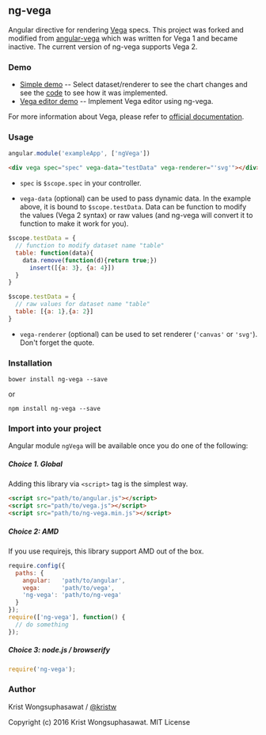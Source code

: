 ng-vega
------------

Angular directive for rendering [Vega](http://vega.github.io/) specs.
This project was forked and modified from [angular-vega](https://github.com/eptify/angular-vega) which was written for Vega 1 and became inactive.
The current version of ng-vega supports Vega 2.

### Demo

- [Simple demo](http://kristw.github.io/ng-vega) -- Select dataset/renderer to see the chart changes and see the [code](https://github.com/kristw/ng-vega/blob/master/examples/index.html) to see how it was implemented.
- [Vega editor demo](http://kristw.github.io/ng-vega/editor.html) -- Implement Vega editor using ng-vega.

For more information about Vega, please refer to [official documentation](http://trifacta.github.io/vega/).

### Usage

```javascript
angular.module('exampleApp', ['ngVega'])
```

```html
<div vega spec="spec" vega-data="testData" vega-renderer="'svg'"></div>
```

- `spec` is `$scope.spec` in your controller.

- `vega-data` (optional) can be used to pass dynamic data. In the example above, it is bound to `$scope.testData`. Data can be function to modify the values (Vega 2 syntax) or raw values (and ng-vega will convert it to function to make it work for you).

```javascript
$scope.testData = {
  // function to modify dataset name "table"
  table: function(data){
    data.remove(function(d){return true;})
      insert([{a: 3}, {a: 4}])
  }
}

$scope.testData = {
  // raw values for dataset name "table"
  table: [{a: 1},{a: 2}] 
}
```

- `vega-renderer` (optional) can be used to set renderer (`'canvas'` or `'svg'`). Don't forget the quote.

### Installation

```
bower install ng-vega --save
```

or

```
npm install ng-vega --save
```

### Import into your project

Angular module `ngVega` will be available once you do one of the following:

##### Choice 1. Global

Adding this library via ```<script>``` tag is the simplest way. 

```html
<script src="path/to/angular.js"></script>
<script src="path/to/vega.js"></script>
<script src="path/to/ng-vega.min.js"></script>
```

##### Choice 2: AMD

If you use requirejs, this library support AMD out of the box.

```javascript
require.config({
  paths: {
    angular:   'path/to/angular',
    vega:      'path/to/vega',
    'ng-vega': 'path/to/ng-vega'
  }
});
require(['ng-vega'], function() {
  // do something
});
```

##### Choice 3: node.js / browserify

```javascript
require('ng-vega');
```

### Author

Krist Wongsuphasawat / [@kristw](https://twitter.com/kristw)


Copyright (c) 2016 Krist Wongsuphasawat. MIT License
